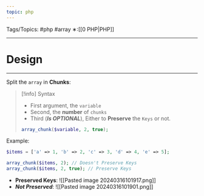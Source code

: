 ```yaml
---
topic: php
---
```



Tags/Topics: #php #array
∗:[[0 PHP|PHP]]

---
# Design

--- 
Split the `array` in __Chunks__:
> [!info] Syntax
> - First argument, the `variable`
> - Second, the __number__ of `chunks`
> - Third (___Is OPTIONAL___), Either to __Preserve__ the `Keys` or not.
> ```php
> array_chunk($variable, 2, true);
> ```

Example: 
```php
$items = ['a' => 1, 'b' => 2, 'c' => 3, 'd' => 4, 'e' => 5];

array_chunk($items, 2); // Doesn't Preserve Keys
array_chunk($items, 2, true); // Preserve Keys
```
- __Preserved Keys__:
![[Pasted image 20240316101917.png]]
- ___Not Preserved___:
![[Pasted image 20240316101901.png]]